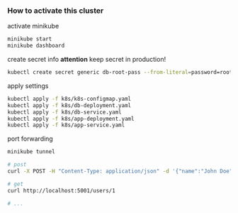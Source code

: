 ### How to activate this cluster

activate minikube

```bash
minikube start
minikube dashboard
```

create secret info
**attention** keep secret in production!

```bash
kubectl create secret generic db-root-pass --from-literal=password=root
```

apply settings

```bash
kubectl apply -f k8s/k8s-configmap.yaml
kubectl apply -f k8s/db-deployment.yaml
kubectl apply -f k8s/db-service.yaml
kubectl apply -f k8s/app-deployment.yaml
kubectl apply -f k8s/app-service.yaml
```

port forwarding

```bash
minikube tunnel
```

```bash
# post
curl -X POST -H "Content-Type: application/json" -d '{"name":"John Doe"}' http://localhost:5001/users

# get
curl http://localhost:5001/users/1

# ...
```
